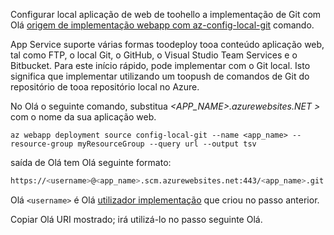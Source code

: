 Configurar local aplicação de web de toohello a implementação de Git com Olá [origem de implementação webapp com az-config-local-git](/cli/azure/webapp/deployment/source#config-local-git) comando.

App Service suporte várias formas toodeploy tooa conteúdo aplicação web, tal como FTP, o local Git, o GitHub, o Visual Studio Team Services e o Bitbucket. Para este início rápido, pode implementar com o Git local. Isto significa que implementar utilizando um toopush de comandos de Git do repositório de tooa repositório local no Azure. 

No Olá o seguinte comando, substitua  *\<APP_NAME>.azurewebsites.NET >* com o nome da sua aplicação web.

```azurecli-interactive
az webapp deployment source config-local-git --name <app_name> --resource-group myResourceGroup --query url --output tsv
```

saída de Olá tem Olá seguinte formato:

```bash
https://<username>@<app_name>.scm.azurewebsites.net:443/<app_name>.git
```

Olá `<username>` é Olá [utilizador implementação](#configure-a-deployment-user) que criou no passo anterior.

Copiar Olá URI mostrado; irá utilizá-lo no passo seguinte Olá.

